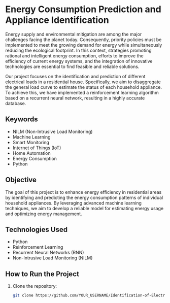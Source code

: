 # Energy Consumption Prediction and Appliance Identification

Energy supply and environmental mitigation are among the major challenges facing the planet today. Consequently, priority policies must be implemented to meet the growing demand for energy while simultaneously reducing the ecological footprint. In this context, strategies promoting rational and intelligent energy consumption, efforts to improve the efficiency of current energy systems, and the integration of innovative technologies are essential to find feasible and reliable solutions.

Our project focuses on the identification and prediction of different electrical loads in a residential house. Specifically, we aim to disaggregate the general load curve to estimate the status of each household appliance. To achieve this, we have implemented a reinforcement learning algorithm based on a recurrent neural network, resulting in a highly accurate database.

## Keywords
- NILM (Non-Intrusive Load Monitoring)
- Machine Learning
- Smart Monitoring
- Internet of Things (IoT)
- Home Automation
- Energy Consumption
- Python

## Objective
The goal of this project is to enhance energy efficiency in residential areas by identifying and predicting the energy consumption patterns of individual household appliances. By leveraging advanced machine learning techniques, we aim to develop a reliable model for estimating energy usage and optimizing energy management.

## Technologies Used
- Python
- Reinforcement Learning
- Recurrent Neural Networks (RNN)
- Non-Intrusive Load Monitoring (NILM)

## How to Run the Project
1. Clone the repository:
   ```bash
   git clone https://github.com/YOUR_USERNAME/Identification-of-Electrical-Charges-by-Deep-Learning-RL-and-LSTM.git
